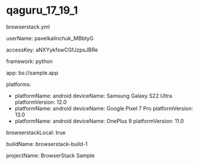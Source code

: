 # qaguru_17_19_1


browserstack.yml

userName: pavelkalinchuk_MBbtyG

accessKey: aNXYykfswCGfJzpsJBRe

framework: python

app: bs://sample.app

platforms:
  - platformName: android
    deviceName: Samsung Galaxy S22 Ultra
    platformVersion: 12.0
  - platformName: android
    deviceName: Google Pixel 7 Pro
    platformVersion: 13.0
  - platformName: android
    deviceName: OnePlus 9
    platformVersion: 11.0

browserstackLocal: true

buildName: browserstack-build-1

projectName: BrowserStack Sample